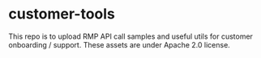 # customer-tools

This repo is to upload RMP API call samples and useful utils for customer onboarding / support.
These assets are under Apache 2.0 license.

